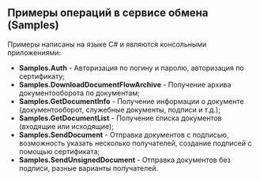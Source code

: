 ## Примеры операций в сервисе обмена (Samples)

Примеры написаны на языке C# и являются консольными приложениями:

* **Samples.Auth** - Авторизация по логину и паролю, авторизация по сертификату;
* **Samples.DownloadDocumentFlowArchive** - Получение архива документооборота по документам;
* **Samples.GetDocumentInfo** - Получение информации о документе (документооборот, служебные документы, подписи и т.д.);
* **Samples.GetDocumentList** - Получение списка документов (входящие или исходящие);
* **Samples.SendDocument** - Отправка документов с подписью, возможность указать несколько получателей, создание подписей с помощью сертификата;
* **Samples.SendUnsignedDocument** - Отправка документов без подписи, разные варианты получателей.

